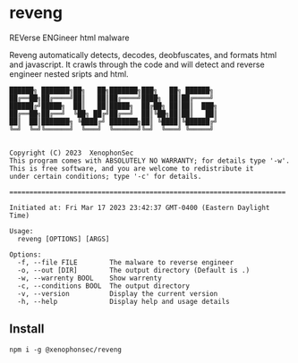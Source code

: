 # reveng
REVerse ENGineer html malware

Reveng automatically detects, decodes, deobfuscates, and formats html and javascript.
It crawls through the code and will detect and reverse engineer nested sripts and html.

```
██████╗ ███████╗██╗   ██╗███████╗███╗   ██╗ ██████╗ 
██╔══██╗██╔════╝██║   ██║██╔════╝████╗  ██║██╔════╝ 
██████╔╝█████╗  ██║   ██║█████╗  ██╔██╗ ██║██║  ███╗
██╔══██╗██╔══╝  ╚██╗ ██╔╝██╔══╝  ██║╚██╗██║██║   ██║
██║  ██║███████╗ ╚████╔╝ ███████╗██║ ╚████║╚██████╔╝
╚═╝  ╚═╝╚══════╝  ╚═══╝  ╚══════╝╚═╝  ╚═══╝ ╚═════╝ 
                                                    

Copyright (C) 2023  XenophonSec
This program comes with ABSOLUTELY NO WARRANTY; for details type '-w'.
This is free software, and you are welcome to redistribute it
under certain conditions; type '-c' for details.

=====================================================================

Initiated at: Fri Mar 17 2023 23:42:37 GMT-0400 (Eastern Daylight Time)

Usage:
  reveng [OPTIONS] [ARGS]

Options: 
  -f, --file FILE        The malware to reverse engineer
  -o, --out [DIR]        The output directory (Default is .)
  -w, --warrenty BOOL    Show warrenty
  -c, --conditions BOOL  The output directory
  -v, --version          Display the current version
  -h, --help             Display help and usage details
```

## Install

```
npm i -g @xenophonsec/reveng
```
